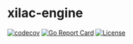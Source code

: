 # xilac-engine

[![codecov](https://codecov.io/gh/psucodervn/xilac-engine/graph/badge.svg?token=CP77MFTEY2)](https://codecov.io/gh/psucodervn/xilac-engine)
[![Go Report Card](https://goreportcard.com/badge/github.com/psucodervn/xilac-engine)](https://goreportcard.com/report/github.com/psucodervn/xilac-engine)
[![License](https://img.shields.io/github/license/psucodervn/xilac-engine)](https://github.com/psucodervn/xilac-engine/blob/master/LICENSE)